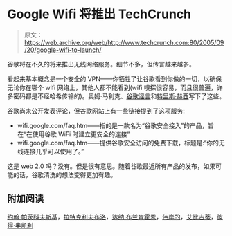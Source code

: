 # Google Wifi 将推出 TechCrunch

> 原文：<https://web.archive.org/web/http://www.techcrunch.com:80/2005/09/20/google-wifi-to-launch/>

谷歌将在不久的将来推出无线网络服务。细节不多，但传言越来越多。

看起来基本概念是一个安全的 VPN——你牺牲了让谷歌看到你做的一切，以确保无论你在哪个 wifi 网络上，其他人都不能看到(wifi 嗅探很容易，而且很普遍，许多密码都是不经哈希传输的)。奥姆·马利克、[谷歌谣言](https://web.archive.org/web/20221006192300/http://www.googlerumors.com/2005/09/20/google-secure-access-client/)和[特里斯·赫西](https://web.archive.org/web/20221006192300/http://blog.larixconsulting.com/blog/_archives/2005/9/20/1243516.html)写下了这些。

谷歌尚未公开发表评论，但谷歌网站上有一些链接提到了这项服务:

*   wifi.google.com/faq.htm——指的是一款名为“谷歌安全接入”的产品，旨在“在使用谷歌 WiFi 时建立更安全的连接”
*   wifi.google.com/faq.htm——提供谷歌安全访问的免费下载，标题是:“你的无线连接几乎可以使用了。”

这是 web 2.0 吗？没有。但是很有意思。随着谷歌最近所有产品的发布，如果可能的话，谷歌清洗的想法变得更加有趣。

## 附加阅读

[约翰·帕茨科夫斯基](https://web.archive.org/web/20221006192300/http://blogs.siliconvalley.com/gmsv/2005/09/google_take_all.html)，[拉特克利夫布洛](https://web.archive.org/web/20221006192300/http://wifi.google.com/faq.htm)，[达纳·布兰肯霍恩](https://web.archive.org/web/20221006192300/http://wifi.google.com/faq.htm)，[伟岸的](https://web.archive.org/web/20221006192300/http://wifi.google.com/faq.htm)，[艾比吉蒂](https://web.archive.org/web/20221006192300/http://ebiquity.umbc.edu/blogger/?p=349)，[彼得·奥凯利](https://web.archive.org/web/20221006192300/http://pbokelly.blogspot.com/2005/09/google-plans-own-wifi-service-web-site.html)